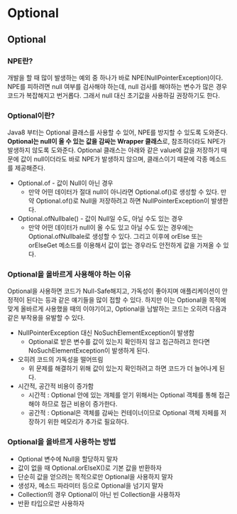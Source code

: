 # Optional

## Optional

### NPE란?

개발을 할 때 많이 발생하는 예외 중 하나가 바로 NPE(NullPointerException)이다. NPE를 피하려면 null 여부를 검사해야 하는데, null 검사를 해야하는 변수가 많은 경우 코드가 복잡해지고 번거롭다. 그래서 null 대신 초기값을 사용하길 권장하기도 한다.

### Optional이란?

Java8 부터는 Optional<T> 클래스를 사용할 수 있어, NPE를 방지할 수 있도록 도와준다. **Optional<T>는 null이 올 수 있는 값을 감싸는 Wrapper 클래스**로, 참조하더라도 NPE가 발생하지 않도록 도와준다. Optional 클래스는 아래와 같은 value에 값을 저장하기 때문에 값이 null이더라도 바로 NPE가 발생하지 않으며, 클래스이기 때문에 각종 메소드를 제공해준다.

- Optional.of - 값이 Null이 아닌 경우
    - 만약 어떤 데이터가 절대 null이 아니라면 Optional.of()로 생성할 수 있다. 만약 Optional.of()로 Null을 저장하려고 하면 NullPointerException이 발생한다.
- Optional.ofNullbale() - 값이 Null일 수도, 아닐 수도 있는 경우
    - 만약 어떤 데이터가 null이 올 수도 있고 아닐 수도 있는 경우에는 Optional.ofNullbale로 생성할 수 있다. 그리고 이후에 orElse 또는 orElseGet 메소드를 이용해서 값이 없는 경우라도 안전하게 값을 가져올 수 있다.

### Optional을 올바르게 사용해야 하는 이유

Optional을 사용하면 코드가 Null-Safe해지고, 가독성이 좋아지며 애플리케이션이 안정적이 된다는 등과 같은 얘기들을 많이 접할 수 있다. 하지만 이는 Optional을 목적에 맞게 올바르게 사용했을 때의 이야기이고, Optional을 남발하는 코드는 오히려 다음과 같은 부작용을 유발할 수 있다.

- NullPointerException 대신 NoSuchElementException이 발생함
    - Optional로 받은 변수를 값이 있는지 확인하지 않고 접근하려고 한다면 NoSuchElementException이 발생하게 된다.
- 오히려 코드의 가독성을 떨어뜨림
    - 위 문제를 해결하기 위해 값이 있는지 확인하려고 하면 코드가 더 늘어나게 된다.
- 시간적, 공간적 비용이 증가함
    - 시간적 : Optional 안에 있는 개체를 얻기 위해서는 Optional 객체를 통해 접근해야 하므로 접근 비용이 증가한다.
    - 공간적 : Optional은 객체를 감싸는 컨테이너이므로 Optional 객체 자페를 저장하기 위한 메모리가 추가로 필요하다.

### Optional을 올바르게 사용하는 방법

- Optional 변수에 Null을 할당하지 말자
- 값이 없을 때 Optional.orElseX()로 기본 값을 반환하자
- 단순히 값을 얻으려는 목적으로만 Optional을 사용하지 말자
- 생성자, 메소드 파라미터 등으로 Optional을 넘기지 말자
- Collection의 경우 Optional이 아닌 빈 Collection을 사용하자
- 반환 타입으로만 사용하자